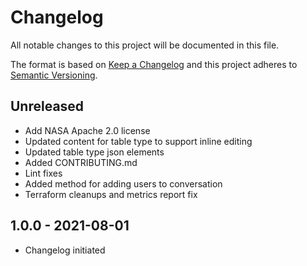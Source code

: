 # Changelog

All notable changes to this project will be documented in this file.

The format is based on [Keep a Changelog](http://keepachangelog.com/en/1.0.0/)
and this project adheres to [Semantic Versioning](http://semver.org/spec/v2.0.0.html).

## Unreleased

- Add NASA Apache 2.0 license
- Updated content for table type to support inline editing
- Updated table type json elements
- Added CONTRIBUTING.md
- Lint fixes
- Added method for adding users to conversation
- Terraform cleanups and metrics report fix

## 1.0.0 - 2021-08-01

- Changelog initiated
